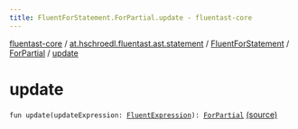 ```yaml
---
title: FluentForStatement.ForPartial.update - fluentast-core
---
```


[fluentast-core](../../../index.html) / [at.hschroedl.fluentast.ast.statement](../../index.html) / [FluentForStatement](../index.html) / [ForPartial](index.html) / [update](.)

# update

`fun update(updateExpression: `[`FluentExpression`](../../../at.hschroedl.fluentast.ast.expression/-fluent-expression/index.html)`): `[`ForPartial`](index.html) [(source)](http://github.com/hschroedl/fluentast/tree/master/core/at.hschroedl.fluentast/ast/statement/ForStatement.kt#L37)